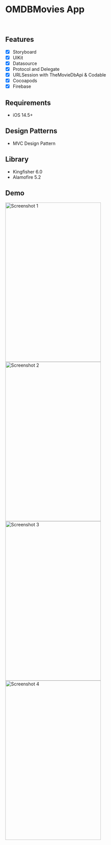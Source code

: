 # OMDBMovies App
<br />


## Features

- [x] Storyboard
- [x] UIKit
- [x] Datasource
- [x] Protocol and Delegate
- [x] URLSession with TheMovieDbApi & Codable
- [x] Cocoapods
- [x] Firebase

## Requirements

- iOS 14.5+


## Design Patterns

- MVC Design Pattern


## Library

- Kingfisher 6.0
- Alamofire  5.2

## Demo

<img width="300" height="500" alt="Screenshot 1" src="https://user-images.githubusercontent.com/54206263/128337631-23992aca-94a9-46d0-b303-e220dd293aae.png">
<img width="300" height="500" alt="Screenshot 2" src="https://user-images.githubusercontent.com/54206263/128337713-c3442f40-51ff-498b-b69d-171f0226324b.png">
<img width="300" height="500" alt="Screenshot 3" src="https://user-images.githubusercontent.com/54206263/128337768-82c6fc79-b0a9-42fb-871a-b9b78acbc34c.png">
<img width="300" height="500" alt="Screenshot 4" src="https://user-images.githubusercontent.com/54206263/128337815-de3de769-945d-4be0-bc57-a16bf0474fb8.png">



